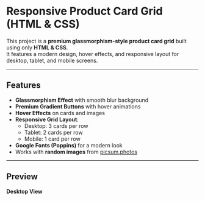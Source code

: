 # Responsive Product Card Grid (HTML & CSS)

This project is a **premium glassmorphism-style product card grid** built using only **HTML & CSS**.  
It features a modern design, hover effects, and responsive layout for desktop, tablet, and mobile screens.

---

## Features
- **Glassmorphism Effect** with smooth blur background
- **Premium Gradient Buttons** with hover animations
- **Hover Effects** on cards and images
- **Responsive Grid Layout**:
  - Desktop: 3 cards per row
  - Tablet: 2 cards per row
  - Mobile: 1 card per row
- **Google Fonts (Poppins)** for a modern look
- Works with **random images** from [picsum.photos](https://picsum.photos/)

---

## Preview
**Desktop View**
